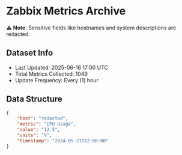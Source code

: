 # Zabbix Metrics Archive

⚠️ **Note**: Sensitive fields like hostnames and system descriptions are redacted.

## Dataset Info
- Last Updated: 2025-06-16 17:00 UTC
- Total Metrics Collected: 1049
- Update Frequency: Every (1) hour

## Data Structure
```json
{
    "host": "redacted",
    "metric": "CPU Usage",
    "value": "12.5",
    "units": "%",
    "timestamp": "2024-05-21T12:00:00"
}
```
